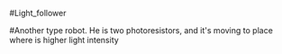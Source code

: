 #Light_follower

#Another type robot. He is two photoresistors, and it's moving to place where is higher light intensity
